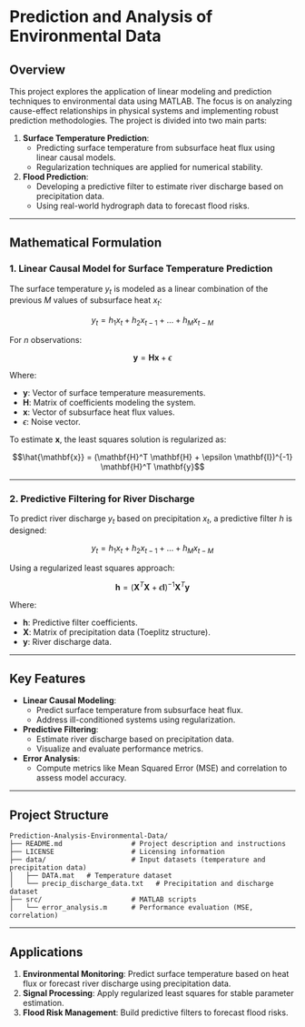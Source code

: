# **Prediction and Analysis of Environmental Data**

## **Overview**
This project explores the application of linear modeling and prediction techniques to environmental data using MATLAB. The focus is on analyzing cause-effect relationships in physical systems and implementing robust prediction methodologies. The project is divided into two main parts:
1. **Surface Temperature Prediction**:
   - Predicting surface temperature from subsurface heat flux using linear causal models.
   - Regularization techniques are applied for numerical stability.
2. **Flood Prediction**:
   - Developing a predictive filter to estimate river discharge based on precipitation data.
   - Using real-world hydrograph data to forecast flood risks.

---

## **Mathematical Formulation**

### **1. Linear Causal Model for Surface Temperature Prediction**
The surface temperature $y_t$ is modeled as a linear combination of the previous $M$ values of subsurface heat $x_t$:

$$y_t = h_1 x_t + h_2 x_{t-1} + \dots + h_M x_{t-M}$$

For $n$ observations:

$$\mathbf{y} = \mathbf{H} \mathbf{x} + \epsilon$$

Where:
- $\mathbf{y}$: Vector of surface temperature measurements.
- $\mathbf{H}$: Matrix of coefficients modeling the system.
- $\mathbf{x}$: Vector of subsurface heat flux values.
- $\epsilon$: Noise vector.

To estimate $\mathbf{x}$, the least squares solution is regularized as:

$$\hat{\mathbf{x}} = (\mathbf{H}^T \mathbf{H} + \epsilon \mathbf{I})^{-1} \mathbf{H}^T \mathbf{y}$$

---

### 2. Predictive Filtering for River Discharge

To predict river discharge $y_t$ based on precipitation $x_t$, a predictive filter $h$ is designed:

$$y_t = h_1 x_t + h_2 x_{t-1} + \dots + h_M x_{t-M}$$

Using a regularized least squares approach:

$$\mathbf{h} = (\mathbf{X}^T \mathbf{X} + \epsilon \mathbf{I})^{-1} \mathbf{X}^T \mathbf{y}$$

Where:
- $\mathbf{h}$: Predictive filter coefficients.
- $\mathbf{X}$: Matrix of precipitation data (Toeplitz structure).
- $\mathbf{y}$: River discharge data.
---

## **Key Features**
- **Linear Causal Modeling**:
  - Predict surface temperature from subsurface heat flux.
  - Address ill-conditioned systems using regularization.
- **Predictive Filtering**:
  - Estimate river discharge based on precipitation data.
  - Visualize and evaluate performance metrics.
- **Error Analysis**:
  - Compute metrics like Mean Squared Error (MSE) and correlation to assess model accuracy.

---

## **Project Structure**
```
Prediction-Analysis-Environmental-Data/
├── README.md                 # Project description and instructions
├── LICENSE                   # Licensing information
├── data/                     # Input datasets (temperature and precipitation data)
│   ├── DATA.mat   # Temperature dataset
│   └── precip_discharge_data.txt   # Precipitation and discharge dataset
├── src/                      # MATLAB scripts
│   └── error_analysis.m      # Performance evaluation (MSE, correlation)

```

---

## **Applications**
1. **Environmental Monitoring**: Predict surface temperature based on heat flux or forecast river discharge using precipitation data.
2. **Signal Processing**: Apply regularized least squares for stable parameter estimation.
3. **Flood Risk Management**: Build predictive filters to forecast flood risks.
